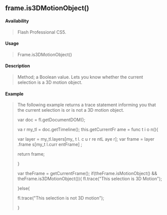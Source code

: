 ## frame.is3DMotionObject()

#### Availability

> Flash Professional CS5.

#### Usage

> Frame.is3DMotionObject()

#### Description

> Method; a Boolean value. Lets you know whether the current selection is a 3D motion object.

#### Example

> The following example returns a trace statement informing you that the current selection is or is not a 3D motion object.
>
> var doc = fl.getDocumentDOM();
>
> va r my\_tl = doc.getTimeline(); this.getCurrentFr ame = func t i o n(){
>
> var layer = my\_tl.layers\[my\_ t l. c u r re ntL aye r\]; var frame = layer .frame s\[my\_t l.curr entFrame\] ;
>
> return frame;
>
> }
>
> var theFrame = getCurrentFrame(); if(theFrame.isMotionObject() && theFrame.is3DMotionObject()){ fl.trace("This selection is 3D Motion");
>
> }else{
>
> fl.trace("This selection is not 3D motion");
>
> }
